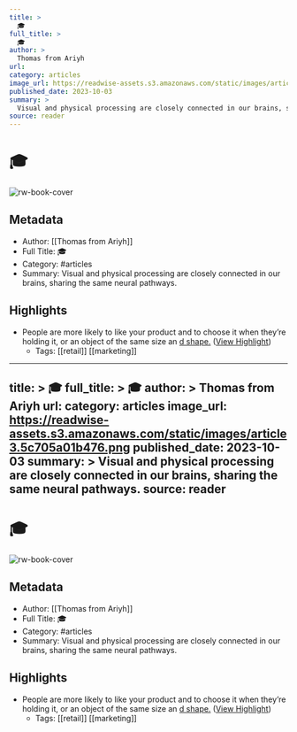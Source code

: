 ```yaml
---
title: >
  🎓
full_title: >
  🎓
author: >
  Thomas from Ariyh
url: 
category: articles
image_url: https://readwise-assets.s3.amazonaws.com/static/images/article3.5c705a01b476.png
published_date: 2023-10-03
summary: >
  Visual and physical processing are closely connected in our brains, sharing the same neural pathways.
source: reader
---
```

# 🎓

![rw-book-cover](https://readwise-assets.s3.amazonaws.com/static/images/article3.5c705a01b476.png)

## Metadata
- Author: [[Thomas from Ariyh]]
- Full Title: 🎓
- Category: #articles
- Summary: Visual and physical processing are closely connected in our brains, sharing the same neural pathways.

## Highlights
- People are more likely to like your product and to choose it when they’re holding it, or an object of the same size an [d shape.](https://link.mail.beehiiv.com/ss/c/ra-RT6kYase58ESdJgDulM8rBiqKJMdA04ZKj6QMhhf5sAjBNVMkEawiA5DHQHaxgByI8swUHGeX3VIKsTfF9wWlf0Rd8WhoPZ-tXIdnn56cAMYjj_n6R2Czf6KjMgnFC19op8uuExqM_LxRknTYG4KH9Z08pl18vvFb5aL-p6g/404/m-qC91pLR6ii3PnPaKcF-Q/h15/fJr1EFOdFFmcWtoDgMOuWcPWxSrKhdOCbiZ9e_Nzyro) ([View Highlight](https://read.readwise.io/read/01hbtbg9wvyravev5jm6vvy2vv))
    - Tags: [[retail]] [[marketing]] 


---
title: >
  🎓
full_title: >
  🎓
author: >
  Thomas from Ariyh
url: 
category: articles
image_url: https://readwise-assets.s3.amazonaws.com/static/images/article3.5c705a01b476.png
published_date: 2023-10-03
summary: >
  Visual and physical processing are closely connected in our brains, sharing the same neural pathways.
source: reader
---
# 🎓

![rw-book-cover](https://readwise-assets.s3.amazonaws.com/static/images/article3.5c705a01b476.png)

## Metadata
- Author: [[Thomas from Ariyh]]
- Full Title: 🎓
- Category: #articles
- Summary: Visual and physical processing are closely connected in our brains, sharing the same neural pathways.

## Highlights
- People are more likely to like your product and to choose it when they’re holding it, or an object of the same size an [d shape.](https://link.mail.beehiiv.com/ss/c/ra-RT6kYase58ESdJgDulM8rBiqKJMdA04ZKj6QMhhf5sAjBNVMkEawiA5DHQHaxgByI8swUHGeX3VIKsTfF9wWlf0Rd8WhoPZ-tXIdnn56cAMYjj_n6R2Czf6KjMgnFC19op8uuExqM_LxRknTYG4KH9Z08pl18vvFb5aL-p6g/404/m-qC91pLR6ii3PnPaKcF-Q/h15/fJr1EFOdFFmcWtoDgMOuWcPWxSrKhdOCbiZ9e_Nzyro) ([View Highlight](https://read.readwise.io/read/01hbtbg9wvyravev5jm6vvy2vv))
    - Tags: [[retail]] [[marketing]] 


